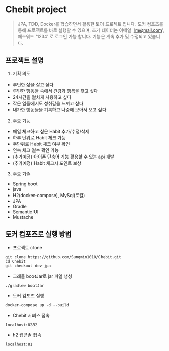 # Chebit project
> JPA, TDD, Docker를 학습하면서 활용한 토이 프로젝트 입니다. 
> 도커 컴포즈를 통해 프로젝트를 바로 실행할 수 있으며,
> 초기 데이터는 이메일 'lm@mail.com', 패스워드 '1234' 로 로그인 가능 합니다.
> 기능은 계속 추가 및 수정되고 있습니다.

## 프로젝트 설명
1. 기획 의도
- 루틴한 삶을 살고 싶다
- 루틴한 행동들 속에서 건강과 행복을 찾고 싶다
- 24시간을 알차게 사용하고 싶다
- 작은 일들에서도 성취감을 느끼고 싶다
- 내가한 행동들을 기록하고 나중에 모아서 보고 싶다

2. 주요 기능 
- 매일 체크하고 싶은 Habit 추가/수정/삭제
- 하루 단위로 Habit 체크 가능
- 주단위로 Habit 체크 여부 확인 
- 연속 체크 일수 확인 가능
- (추가예정) 아이폰 단축어 기능 활용할 수 있는 api 개발
- (추가예정) Habit 체크시 포인트 보상 

3. 주요 기술
- Spring boot 
- java 
- H2(docker-compose), MySql(로컬)
- JPA
- Gradle
- Semantic UI
- Mustache

## 도커 컴포즈로 실행 방법
* 프로젝트 clone
```git
git clone https://github.com/Sungmin1010/Chebit.git
cd Chebit
git checkout dev-jpa
```
* 그래들 bootJar로 jar 파일 생성
```
./gradlew bootJar
```
* 도커 컴포즈 실행
```
docker-compose up -d --build
```
* Chebit 서비스 접속
```
localhost:8282
```
* h2 웹콘솔 접속
```
localhost:81
```
